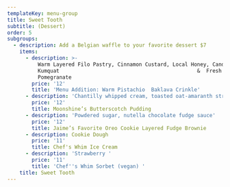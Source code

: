 ```yaml
---
templateKey: menu-group
title: Sweet Tooth
subtitle: (Dessert)
order: 5
subgroups:
  - description: Add a Belgian waffle to your favorite dessert $7
    items:
      - description: >-
          Warm Layered Filo Pastry, Cinnamon Custard, Local Honey, Candied
          Kumquat                                             &  Fresh
          Pomegranate      
        price: '12'
        title: 'Menu Addition: Warm Pistachio  Baklava Crinkle'
      - description: 'Chantilly whipped cream, toasted oat-amaranth streusel'
        price: '12'
        title: Moonshine’s Butterscotch Pudding
      - description: 'Powdered sugar, nutella chocolate fudge sauce'
        price: '12'
        title: Jaime’s Favorite Oreo Cookie Layered Fudge Brownie
      - description: Cookie Dough
        price: '11'
        title: Chef's Whim Ice Cream
      - description: 'Strawberry '
        price: '11'
        title: 'Chef''s Whim Sorbet (vegan) '
    title: Sweet Tooth
---
```


